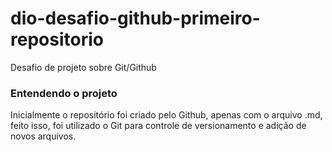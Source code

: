 # dio-desafio-github-primeiro-repositorio

Desafio de projeto sobre Git/Github

### Entendendo o projeto

Inicialmente o repositório foi criado pelo Github, apenas com o arquivo .md, feito isso, foi utilizado o Git para controle de versionamento e adição de novos arquivos.
